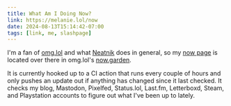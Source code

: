 ```yaml
---
title: What Am I Doing Now?
link: https://melanie.lol/now
date: 2024-08-13T15:14:42-07:00
tags: [link, me, slashpage]
---
```


I'm a fan of [omg.lol](https://home.omg.lol/referred-by/melanie) and what [Neatnik](https://neatnik.net) does in general, so my [now page](https://indieweb.org/now) is located over there in omg.lol's [now.garden](https://now.garden).

It is currently hooked up to a CI action that runs every couple of hours and only pushes an update out if anything has changed since it last checked. It checks my blog, Mastodon, Pixelfed, Status.lol, Last.fm, Letterboxd, Steam, and Playstation accounts to figure out what I've been up to lately.
